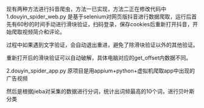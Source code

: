 现有两种方法进行抖音爬虫，方法一已实现，方法二正在修改代码中
1.douyin_spider_web.py
是基于selenium对网页版抖音进行数据爬取，运行后首先有60秒的时间手动进行滑块验证，扫码登录，保存cookies后重新打开抖音，开始爬取视频简介和评论。

过程中如果遇到文字验证，会自动退出重进，避免了除滑块验证以外的其他验证。

重新打开后的滑块验证可以自动破解，具体电脑对应的get_offset内数据不同。

2.douyin_spider_app.py
 原项目是用appium+python+虚拟机爬取app中出现的广告视频
 
然后是根据jieba对采集的数据进行分词，统计出词频最高的10个词，进行贝叶斯分类
